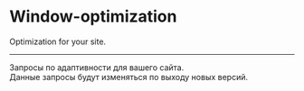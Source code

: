 # Window-optimization
Optimization for your site.
___
Запросы по адаптивности для вашего сайта.</br>
Данные запросы будут изменяться по выходу новых версий.
